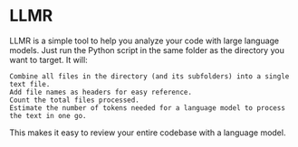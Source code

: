 # LLMR
LLMR is a simple tool to help you analyze your code with large language models. Just run the Python script in the same folder as the directory you want to target. It will:

    Combine all files in the directory (and its subfolders) into a single text file.
    Add file names as headers for easy reference.
    Count the total files processed.
    Estimate the number of tokens needed for a language model to process the text in one go.

This makes it easy to review your entire codebase with a language model.
